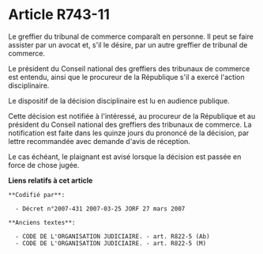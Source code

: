 # Article R743-11

Le greffier du tribunal de commerce comparaît en personne. Il peut se faire assister par un avocat et, s'il le désire, par un
autre greffier de tribunal de commerce.

Le président du Conseil national des greffiers des tribunaux de commerce est entendu, ainsi que le procureur de la République
s'il a exercé l'action disciplinaire.

Le dispositif de la décision disciplinaire est lu en audience publique.

Cette décision est notifiée à l'intéressé, au procureur de la République et au président du Conseil national des greffiers
des tribunaux de commerce. La notification est faite dans les quinze jours du prononcé de la décision, par lettre recommandée
avec demande d'avis de réception.

Le cas échéant, le plaignant est avisé lorsque la décision est passée en force de chose jugée.

**Liens relatifs à cet article**

	**Codifié par**:

	  - Décret n°2007-431 2007-03-25 JORF 27 mars 2007

	**Anciens textes**:

	  - CODE DE L'ORGANISATION JUDICIAIRE. - art. R822-5 (Ab)
	  - CODE DE L'ORGANISATION JUDICIAIRE. - art. R822-5 (M)
